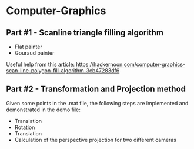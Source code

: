 # Computer-Graphics

## Part #1 - Scanline triangle filling algorithm
- Flat painter
- Gouraud painter

Useful help from this article: https://hackernoon.com/computer-graphics-scan-line-polygon-fill-algorithm-3cb47283df6

## Part #2 - Transformation and Projection method
Given some points in the .mat file, the following steps are implemented and demonstrated in the demo file:
- Translation
- Rotation
- Translation
- Calculation of the perspective projection for two different cameras
